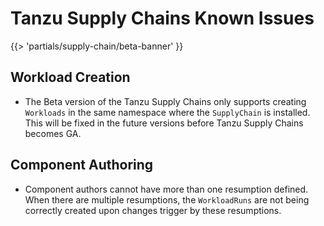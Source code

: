 # Tanzu Supply Chains Known Issues

{{> 'partials/supply-chain/beta-banner' }}

## Workload Creation
* The Beta version of the Tanzu Supply Chains only supports creating `Workloads` in the same namespace where the `SupplyChain` is installed. This will be fixed in the future versions before Tanzu Supply Chains becomes GA.

## Component Authoring
* Component authors cannot have more than one resumption defined. When there are multiple resumptions, the `WorkloadRuns` are not being correctly created upon changes trigger by these resumptions.